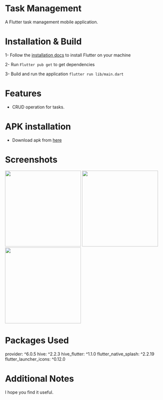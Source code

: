# Task Management

A Flutter task management mobile application.

# Installation & Build

1- Follow the [installation docs](https://docs.flutter.dev/get-started/install) to install Flutter on your machine

2- Run `Flutter pub get` to get dependencies

3- Build and run the application `flutter run lib/main.dart` 


# Features

- CRUD operation for tasks.

# APK installation

- Download apk from [here](https://drive.google.com/drive/u/0/folders/1UYPWepnZgFYed6jQWtTWwqZVROr8tSmM)

# Screenshots
<span>
<img src="https://user-images.githubusercontent.com/34034904/226210453-1f2949a5-1fbb-4a0d-9fac-f8550725b17d.png" width="250">
<img src="https://user-images.githubusercontent.com/34034904/226210421-7f73de72-b4cc-45dc-b89c-369d7e09f446.png" width="250">
<img src="https://user-images.githubusercontent.com/34034904/226210956-0ed90c04-bd23-4344-aef8-70e1b6c68ef6.png" width="250">
</span>

# Packages Used

provider: ^6.0.5
hive: ^2.2.3
hive_flutter: ^1.1.0
flutter_native_splash: ^2.2.19
flutter_launcher_icons: ^0.12.0

# Additional Notes

I hope you find it useful.

